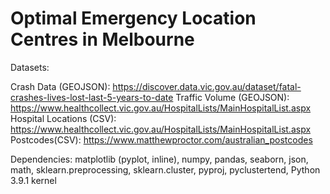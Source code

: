 # Optimal Emergency Location Centres in Melbourne

Datasets:

Crash Data (GEOJSON): https://discover.data.vic.gov.au/dataset/fatal-crashes-lives-lost-last-5-years-to-date 
Traffic Volume (GEOJSON): https://www.healthcollect.vic.gov.au/HospitalLists/MainHospitalList.aspx 
Hospital Locations (CSV): https://www.healthcollect.vic.gov.au/HospitalLists/MainHospitalList.aspx 
Postcodes(CSV): https://www.matthewproctor.com/australian_postcodes


Dependencies: matplotlib (pyplot, inline), numpy, pandas, seaborn, json, math, sklearn.preprocessing, sklearn.cluster, pyproj, pyclustertend, Python 3.9.1 kernel
